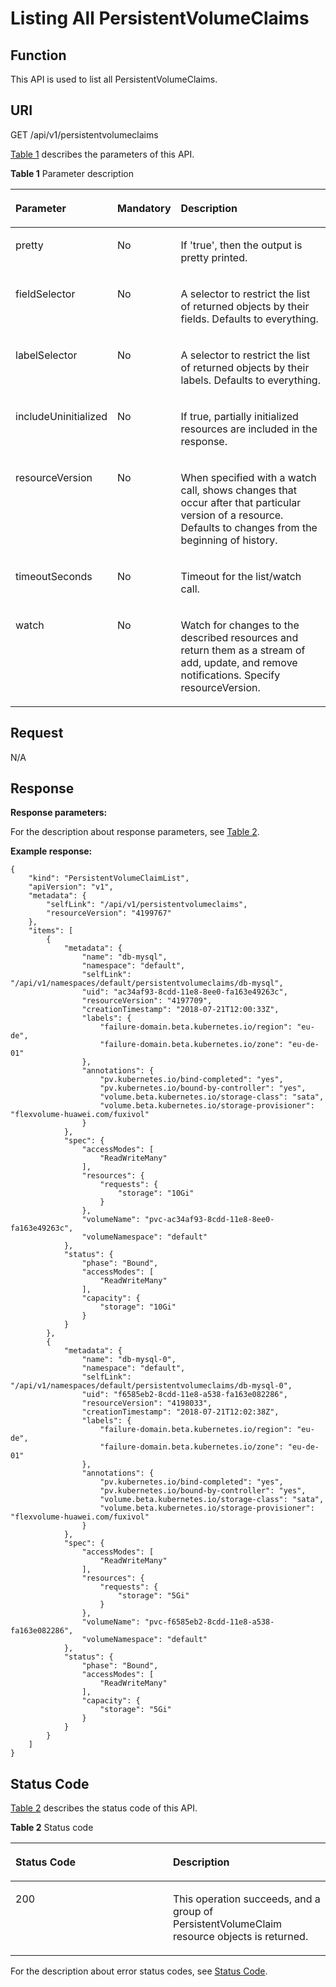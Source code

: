 # Listing All PersistentVolumeClaims<a name="cce_02_0073"></a>

## Function<a name="s419b592e6d664d2a9010e11d7827da33"></a>

This API is used to list all PersistentVolumeClaims.

## URI<a name="sf7f351f2615e4e6e8b408a05063d02d3"></a>

GET /api/v1/persistentvolumeclaims

[Table 1](#t6b92864f18d942c89acd1858b2fb3da8)  describes the parameters of this API.

**Table  1**  Parameter description

<a name="t6b92864f18d942c89acd1858b2fb3da8"></a>
<table><thead align="left"><tr id="r6b1edf52a0104b4f8b71c51befb02dbd"><th class="cellrowborder" valign="top" width="22.06%" id="mcps1.2.4.1.1"><p id="a9906cec577554cb1bbe36718a3317801"><a name="a9906cec577554cb1bbe36718a3317801"></a><a name="a9906cec577554cb1bbe36718a3317801"></a>Parameter</p>
</th>
<th class="cellrowborder" valign="top" width="18.86%" id="mcps1.2.4.1.2"><p id="p61237453201936"><a name="p61237453201936"></a><a name="p61237453201936"></a>Mandatory</p>
</th>
<th class="cellrowborder" valign="top" width="59.08%" id="mcps1.2.4.1.3"><p id="p61286638201936"><a name="p61286638201936"></a><a name="p61286638201936"></a>Description</p>
</th>
</tr>
</thead>
<tbody><tr id="r47acf5fc764b4be3810bcff262dd111b"><td class="cellrowborder" valign="top" width="22.06%" headers="mcps1.2.4.1.1 "><p id="a1ec35f9be66b4865a2c0b029c1d31a65"><a name="a1ec35f9be66b4865a2c0b029c1d31a65"></a><a name="a1ec35f9be66b4865a2c0b029c1d31a65"></a>pretty</p>
</td>
<td class="cellrowborder" valign="top" width="18.86%" headers="mcps1.2.4.1.2 "><p id="ae7de412cd8cf47309c3a036fd34cefce"><a name="ae7de412cd8cf47309c3a036fd34cefce"></a><a name="ae7de412cd8cf47309c3a036fd34cefce"></a>No</p>
</td>
<td class="cellrowborder" valign="top" width="59.08%" headers="mcps1.2.4.1.3 "><p id="a36703598d31d46938a53a1c632d3a96e"><a name="a36703598d31d46938a53a1c632d3a96e"></a><a name="a36703598d31d46938a53a1c632d3a96e"></a>If 'true', then the output is pretty printed.</p>
</td>
</tr>
<tr id="ra6f05d8566844acca4f099699b9a48cc"><td class="cellrowborder" valign="top" width="22.06%" headers="mcps1.2.4.1.1 "><p id="af5e38663515643ab8f85660e6cca3c7b"><a name="af5e38663515643ab8f85660e6cca3c7b"></a><a name="af5e38663515643ab8f85660e6cca3c7b"></a>fieldSelector</p>
</td>
<td class="cellrowborder" valign="top" width="18.86%" headers="mcps1.2.4.1.2 "><p id="a98f1d5376e7d48b68d884e908802db5a"><a name="a98f1d5376e7d48b68d884e908802db5a"></a><a name="a98f1d5376e7d48b68d884e908802db5a"></a>No</p>
</td>
<td class="cellrowborder" valign="top" width="59.08%" headers="mcps1.2.4.1.3 "><p id="ad12822b4825947d4b54aeb87466db6d9"><a name="ad12822b4825947d4b54aeb87466db6d9"></a><a name="ad12822b4825947d4b54aeb87466db6d9"></a>A selector to restrict the list of returned objects by their fields. Defaults to everything.</p>
</td>
</tr>
<tr id="r45a5b76d80a241e386f5d195fe707ad2"><td class="cellrowborder" valign="top" width="22.06%" headers="mcps1.2.4.1.1 "><p id="a735ba7709b58448088448d093801f76e"><a name="a735ba7709b58448088448d093801f76e"></a><a name="a735ba7709b58448088448d093801f76e"></a>labelSelector</p>
</td>
<td class="cellrowborder" valign="top" width="18.86%" headers="mcps1.2.4.1.2 "><p id="a1a15d5159b6d4c44a03894fcca58cf2b"><a name="a1a15d5159b6d4c44a03894fcca58cf2b"></a><a name="a1a15d5159b6d4c44a03894fcca58cf2b"></a>No</p>
</td>
<td class="cellrowborder" valign="top" width="59.08%" headers="mcps1.2.4.1.3 "><p id="ac058c5207cb04b7d9ce7385d686f7414"><a name="ac058c5207cb04b7d9ce7385d686f7414"></a><a name="ac058c5207cb04b7d9ce7385d686f7414"></a>A selector to restrict the list of returned objects by their labels. Defaults to everything.</p>
</td>
</tr>
<tr id="ra2698a0d3203460295e39ee586bb7e77"><td class="cellrowborder" valign="top" width="22.06%" headers="mcps1.2.4.1.1 "><p id="en-us_topic_0079614913_p179965371657"><a name="en-us_topic_0079614913_p179965371657"></a><a name="en-us_topic_0079614913_p179965371657"></a>includeUninitialized</p>
</td>
<td class="cellrowborder" valign="top" width="18.86%" headers="mcps1.2.4.1.2 "><p id="en-us_topic_0079614913_p69969371454"><a name="en-us_topic_0079614913_p69969371454"></a><a name="en-us_topic_0079614913_p69969371454"></a>No</p>
</td>
<td class="cellrowborder" valign="top" width="59.08%" headers="mcps1.2.4.1.3 "><p id="afca2a8f422154c699d27efaddd699c6a"><a name="afca2a8f422154c699d27efaddd699c6a"></a><a name="afca2a8f422154c699d27efaddd699c6a"></a>If true, partially initialized resources are included in the response.</p>
</td>
</tr>
<tr id="r38af030b759941ce8897ca4936950d96"><td class="cellrowborder" valign="top" width="22.06%" headers="mcps1.2.4.1.1 "><p id="a339734bd9bfe441e8c411543023a6982"><a name="a339734bd9bfe441e8c411543023a6982"></a><a name="a339734bd9bfe441e8c411543023a6982"></a>resourceVersion</p>
</td>
<td class="cellrowborder" valign="top" width="18.86%" headers="mcps1.2.4.1.2 "><p id="a5a710450a7d44ddfb1794b2df554dd88"><a name="a5a710450a7d44ddfb1794b2df554dd88"></a><a name="a5a710450a7d44ddfb1794b2df554dd88"></a>No</p>
</td>
<td class="cellrowborder" valign="top" width="59.08%" headers="mcps1.2.4.1.3 "><p id="a11cd50565cca4ec8a49d4a624e40d9b2"><a name="a11cd50565cca4ec8a49d4a624e40d9b2"></a><a name="a11cd50565cca4ec8a49d4a624e40d9b2"></a>When specified with a watch call, shows changes that occur after that particular version of a resource. Defaults to changes from the beginning of history.</p>
</td>
</tr>
<tr id="r4b2bf7f86f9b4ea4bab7fe8ff18bbbda"><td class="cellrowborder" valign="top" width="22.06%" headers="mcps1.2.4.1.1 "><p id="ac73dd4a4e5e140579dcc7866a7b4a3e2"><a name="ac73dd4a4e5e140579dcc7866a7b4a3e2"></a><a name="ac73dd4a4e5e140579dcc7866a7b4a3e2"></a>timeoutSeconds</p>
</td>
<td class="cellrowborder" valign="top" width="18.86%" headers="mcps1.2.4.1.2 "><p id="a7f3e1bbba02646b99502f64728befdf4"><a name="a7f3e1bbba02646b99502f64728befdf4"></a><a name="a7f3e1bbba02646b99502f64728befdf4"></a>No</p>
</td>
<td class="cellrowborder" valign="top" width="59.08%" headers="mcps1.2.4.1.3 "><p id="a439ec24f824049a8a6fc8b6d2ba08281"><a name="a439ec24f824049a8a6fc8b6d2ba08281"></a><a name="a439ec24f824049a8a6fc8b6d2ba08281"></a>Timeout for the list/watch call.</p>
</td>
</tr>
<tr id="r33f502ee6d7245d78bc42301ca74b000"><td class="cellrowborder" valign="top" width="22.06%" headers="mcps1.2.4.1.1 "><p id="a82a17d68c9794c7eaf07fd3675a22af3"><a name="a82a17d68c9794c7eaf07fd3675a22af3"></a><a name="a82a17d68c9794c7eaf07fd3675a22af3"></a>watch</p>
</td>
<td class="cellrowborder" valign="top" width="18.86%" headers="mcps1.2.4.1.2 "><p id="a2f3dff2b74f2422c805463d26363bec2"><a name="a2f3dff2b74f2422c805463d26363bec2"></a><a name="a2f3dff2b74f2422c805463d26363bec2"></a>No</p>
</td>
<td class="cellrowborder" valign="top" width="59.08%" headers="mcps1.2.4.1.3 "><p id="ab491f77a059b49e498a5670c6260dcd7"><a name="ab491f77a059b49e498a5670c6260dcd7"></a><a name="ab491f77a059b49e498a5670c6260dcd7"></a>Watch for changes to the described resources and return them as a stream of add, update, and remove notifications. Specify resourceVersion.</p>
</td>
</tr>
</tbody>
</table>

## Request<a name="sac85a222ad14406fae75d886d2a16aa3"></a>

N/A

## Response<a name="s8fc92ce98f764f1299b6c9ced833982a"></a>

**Response parameters:**

For the description about response parameters, see  [Table 2](listing-persistentvolumeclaims-in-a-specified-namespace.md#t48c604ca9f9f44e59b88ea85d6d7fd4b).

**Example response:**

```
{
    "kind": "PersistentVolumeClaimList",
    "apiVersion": "v1",
    "metadata": {
        "selfLink": "/api/v1/persistentvolumeclaims",
        "resourceVersion": "4199767"
    },
    "items": [
        {
            "metadata": {
                "name": "db-mysql",
                "namespace": "default",
                "selfLink": "/api/v1/namespaces/default/persistentvolumeclaims/db-mysql",
                "uid": "ac34af93-8cdd-11e8-8ee0-fa163e49263c",
                "resourceVersion": "4197709",
                "creationTimestamp": "2018-07-21T12:00:33Z",
                "labels": {
                    "failure-domain.beta.kubernetes.io/region": "eu-de",
                    "failure-domain.beta.kubernetes.io/zone": "eu-de-01"
                },
                "annotations": {
                    "pv.kubernetes.io/bind-completed": "yes",
                    "pv.kubernetes.io/bound-by-controller": "yes",
                    "volume.beta.kubernetes.io/storage-class": "sata",
                    "volume.beta.kubernetes.io/storage-provisioner": "flexvolume-huawei.com/fuxivol"
                }
            },
            "spec": {
                "accessModes": [
                    "ReadWriteMany"
                ],
                "resources": {
                    "requests": {
                        "storage": "10Gi"
                    }
                },
                "volumeName": "pvc-ac34af93-8cdd-11e8-8ee0-fa163e49263c",
                "volumeNamespace": "default"
            },
            "status": {
                "phase": "Bound",
                "accessModes": [
                    "ReadWriteMany"
                ],
                "capacity": {
                    "storage": "10Gi"
                }
            }
        },
        {
            "metadata": {
                "name": "db-mysql-0",
                "namespace": "default",
                "selfLink": "/api/v1/namespaces/default/persistentvolumeclaims/db-mysql-0",
                "uid": "f6585eb2-8cdd-11e8-a538-fa163e082286",
                "resourceVersion": "4198033",
                "creationTimestamp": "2018-07-21T12:02:38Z",
                "labels": {
                    "failure-domain.beta.kubernetes.io/region": "eu-de",
                    "failure-domain.beta.kubernetes.io/zone": "eu-de-01"
                },
                "annotations": {
                    "pv.kubernetes.io/bind-completed": "yes",
                    "pv.kubernetes.io/bound-by-controller": "yes",
                    "volume.beta.kubernetes.io/storage-class": "sata",
                    "volume.beta.kubernetes.io/storage-provisioner": "flexvolume-huawei.com/fuxivol"
                }
            },
            "spec": {
                "accessModes": [
                    "ReadWriteMany"
                ],
                "resources": {
                    "requests": {
                        "storage": "5Gi"
                    }
                },
                "volumeName": "pvc-f6585eb2-8cdd-11e8-a538-fa163e082286",
                "volumeNamespace": "default"
            },
            "status": {
                "phase": "Bound",
                "accessModes": [
                    "ReadWriteMany"
                ],
                "capacity": {
                    "storage": "5Gi"
                }
            }
        }
    ]
}
```

## Status Code<a name="s835f981137fb4bbd8f86cb5c3e26aa33"></a>

[Table 2](#t732ea95ebdf44998842e9f9d835eb7ef)  describes the status code of this API.

**Table  2**  Status code

<a name="t732ea95ebdf44998842e9f9d835eb7ef"></a>
<table><thead align="left"><tr id="rbeca8ec7f4fe4298920d4c04907de61f"><th class="cellrowborder" valign="top" width="50%" id="mcps1.2.3.1.1"><p id="p13707436201936"><a name="p13707436201936"></a><a name="p13707436201936"></a>Status Code</p>
</th>
<th class="cellrowborder" valign="top" width="50%" id="mcps1.2.3.1.2"><p id="p36560517201936"><a name="p36560517201936"></a><a name="p36560517201936"></a>Description</p>
</th>
</tr>
</thead>
<tbody><tr id="r389885a0f1544af49f9b465ee30f875b"><td class="cellrowborder" valign="top" width="50%" headers="mcps1.2.3.1.1 "><p id="a4069a31ee9764037a4a3f56b92809771"><a name="a4069a31ee9764037a4a3f56b92809771"></a><a name="a4069a31ee9764037a4a3f56b92809771"></a>200</p>
</td>
<td class="cellrowborder" valign="top" width="50%" headers="mcps1.2.3.1.2 "><p id="a7b02d08e24044db89eb591ba87ca2651"><a name="a7b02d08e24044db89eb591ba87ca2651"></a><a name="a7b02d08e24044db89eb591ba87ca2651"></a>This operation succeeds, and a group of PersistentVolumeClaim resource objects is returned.</p>
</td>
</tr>
</tbody>
</table>

For the description about error status codes, see  [Status Code](status-code.md).

